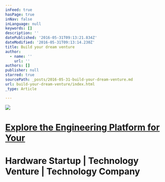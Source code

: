 ```yaml
---
inFeed: true
hasPage: true
inNav: false
inLanguage: null
keywords: []
description: ''
datePublished: '2016-05-31T09:13:21.834Z'
dateModified: '2016-05-31T09:13:14.230Z'
title: Build your dream venture
author:
  - name: ''
    url: ''
authors: []
publisher: null
starred: true
sourcePath: _posts/2016-05-31-build-your-dream-venture.md
url: build-your-dream-venture/index.html
_type: Article

---
```

![](https://the-grid-user-content.s3-us-west-2.amazonaws.com/5650b9e1-bfd5-4e51-8c19-6dca6c1e797b.jpg)

# [Explore the Engineering Platform for Your][0]

# Hardware Startup | Technology Venture | Technology Company

[0]: http://www.buildventure.net/